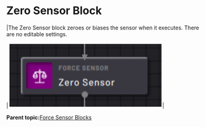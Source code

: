 # Zero Sensor Block

|The Zero Sensor block zeroes or biases the sensor when it executes. There are no editable settings.

|![](../../../../_Media/ForgeOS-5-x/BlockGlossary-5-x/Device_Blocks/Block_path_force_zero_sensor_5-x.png)|

**Parent topic:**[Force Sensor Blocks](../../6-Task-Canvas-App/Block_Glossary/force_sensor_blocks.md)

